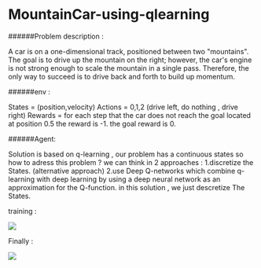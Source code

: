 # MountainCar-using-qlearning

######Problem description : 

A car is on a one-dimensional track, positioned between two "mountains". The goal is to drive up the mountain on the right; however, the car's engine is not strong enough to scale the mountain in a single pass. Therefore, the only way to succeed is to drive back and forth to build up momentum.

######env :

States = (position,velocity)
Actions = 0,1,2 (drive left, do nothing , drive right)
Rewards = for each step that the car does not reach the goal located at position 0.5 the reward is -1. the goal reward is 0.

######Agent:

Solution is based on q-learning , our problem has a continuous states so how to adress this problem ? we can think in 2 approaches :
1.discretize the States. (alternative approach)
2.use Deep Q-networks which combine q-learning with deep learning by using a deep neural network as an approximation for the Q-function.
in this solution , we just descretize The States.

training :

![](https://raw.githubusercontent.com/zackq88/MountainCar-using-qlearning-/main/.train.gif)






Finally :

![](https://raw.githubusercontent.com/zackq88/MountainCar-using-qlearning-/main/.solution.gif)

